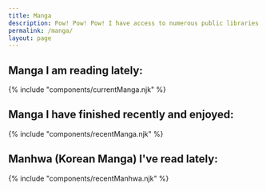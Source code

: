```yaml
---
title: Manga
description: Pow! Pow! Pow! I have access to numerous public libraries and their catalogs.
permalink: /manga/
layout: page
---
```


## Manga I am reading lately:

{% include "components/currentManga.njk" %}

## Manga I have finished recently and enjoyed:

{% include "components/recentManga.njk" %}

## Manhwa (Korean Manga) I've read lately:

{% include "components/recentManhwa.njk" %}
